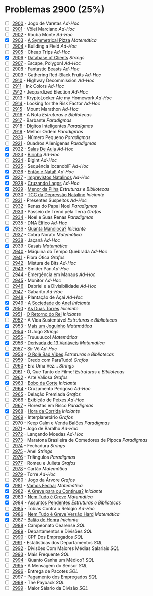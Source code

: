 # Problemas 2900 (25%)

- [ ]  [2900](https://www.beecrowd.com.br/repository/UOJ_2900.html) - Jogo de Varetas *Ad-Hoc*
- [ ]  [2901](https://www.beecrowd.com.br/repository/UOJ_2901.html) - Vôlei Marciano *Ad-Hoc*
- [ ]  [2902](https://www.beecrowd.com.br/repository/UOJ_2902.html) - Rouba Monte *Ad-Hoc*
- [x]  [2903](https://www.beecrowd.com.br/repository/UOJ_2903.html) - [A Symmetrical Pizza](https://github.com/potigol/beecrowd/blob/master/src/2900/2903.poti) *Matemática*
- [ ]  [2904](https://www.beecrowd.com.br/repository/UOJ_2904.html) - Building a Field *Ad-Hoc*
- [ ]  [2905](https://www.beecrowd.com.br/repository/UOJ_2905.html) - Cheap Trips *Ad-Hoc*
- [x]  [2906](https://www.beecrowd.com.br/repository/UOJ_2906.html) - [Database of Clients](https://github.com/potigol/beecrowd/blob/master/src/2900/2906.poti) *Strings*
- [ ]  [2907](https://www.beecrowd.com.br/repository/UOJ_2907.html) - Escape, Polygon! *Ad-Hoc*
- [ ]  [2908](https://www.beecrowd.com.br/repository/UOJ_2908.html) - Fantastic Beasts *Ad-Hoc*
- [ ]  [2909](https://www.beecrowd.com.br/repository/UOJ_2909.html) - Gathering Red-Black Fruits *Ad-Hoc*
- [ ]  [2910](https://www.beecrowd.com.br/repository/UOJ_2910.html) - Highway Decommission *Ad-Hoc*
- [ ]  [2911](https://www.beecrowd.com.br/repository/UOJ_2911.html) - Ink Colors *Ad-Hoc*
- [ ]  [2912](https://www.beecrowd.com.br/repository/UOJ_2912.html) - Jeopardized Election *Ad-Hoc*
- [ ]  [2913](https://www.beecrowd.com.br/repository/UOJ_2913.html) - KryptoLocker Ate my Homework *Ad-Hoc*
- [ ]  [2914](https://www.beecrowd.com.br/repository/UOJ_2914.html) - Looking for the Risk Factor *Ad-Hoc*
- [ ]  [2915](https://www.beecrowd.com.br/repository/UOJ_2915.html) - Mount Marathon *Ad-Hoc*
- [ ]  [2916](https://www.beecrowd.com.br/repository/UOJ_2916.html) - A Nota *Estruturas e Bibliotecas*
- [ ]  [2917](https://www.beecrowd.com.br/repository/UOJ_2917.html) - Barbante *Paradigmas*
- [ ]  [2918](https://www.beecrowd.com.br/repository/UOJ_2918.html) - Dígitos Inteligentes *Paradigmas*
- [ ]  [2919](https://www.beecrowd.com.br/repository/UOJ_2919.html) - Melhor Ordem *Paradigmas*
- [ ]  [2920](https://www.beecrowd.com.br/repository/UOJ_2920.html) - Número Pequeno *Paradigmas*
- [ ]  [2921](https://www.beecrowd.com.br/repository/UOJ_2921.html) - Quadros Alienígenas *Paradigmas*
- [x]  [2922](https://www.beecrowd.com.br/repository/UOJ_2922.html) - [Salas De Aula](https://github.com/potigol/beecrowd/blob/master/src/2900/2922.poti) *Ad-Hoc*
- [x]  [2923](https://www.beecrowd.com.br/repository/UOJ_2923.html) - [Birinho](https://github.com/potigol/beecrowd/blob/master/src/2900/2923.poti) *Ad-Hoc*
- [ ]  [2924](https://www.beecrowd.com.br/repository/UOJ_2924.html) - BigInt *Ad-Hoc*
- [ ]  [2925](https://www.beecrowd.com.br/repository/UOJ_2925.html) - Sequência IccanobiF *Ad-Hoc*
- [x]  [2926](https://www.beecrowd.com.br/repository/UOJ_2926.html) - [Então é Natal!](https://github.com/potigol/beecrowd/blob/master/src/2900/2926.poti) *Ad-Hoc*
- [x]  [2927](https://www.beecrowd.com.br/repository/UOJ_2927.html) - [Imprevistos Natalinos](https://github.com/potigol/beecrowd/blob/master/src/2900/2927.poti) *Ad-Hoc*
- [x]  [2928](https://www.beecrowd.com.br/repository/UOJ_2928.html) - [Cruzando Lagos](https://github.com/potigol/beecrowd/blob/master/src/2900/2928.poti) *Ad-Hoc*
- [x]  [2929](https://www.beecrowd.com.br/repository/UOJ_2929.html) - [Menor da Pilha](https://github.com/potigol/beecrowd/blob/master/src/2900/2929.poti) *Estruturas e Bibliotecas*
- [x]  [2930](https://www.beecrowd.com.br/repository/UOJ_2930.html) - [TCC da Depressão Natalino](https://github.com/potigol/beecrowd/blob/master/src/2900/2930.poti) *Iniciante*
- [ ]  [2931](https://www.beecrowd.com.br/repository/UOJ_2931.html) - Presentes Suspeitos *Ad-Hoc*
- [ ]  [2932](https://www.beecrowd.com.br/repository/UOJ_2932.html) - Renas do Papai Noel *Paradigmas*
- [ ]  [2933](https://www.beecrowd.com.br/repository/UOJ_2933.html) - Passeio de Trenó pela Terra *Grafos*
- [ ]  [2934](https://www.beecrowd.com.br/repository/UOJ_2934.html) - Noel e Suas Renas *Paradigmas*
- [ ]  [2935](https://www.beecrowd.com.br/repository/UOJ_2935.html) - DNA Élfico *Ad-Hoc*
- [x]  [2936](https://www.beecrowd.com.br/repository/UOJ_2936.html) - [Quanta Mandioca?](https://github.com/potigol/beecrowd/blob/master/src/2900/2936.poti) *Iniciante*
- [ ]  [2937](https://www.beecrowd.com.br/repository/UOJ_2937.html) - Cobra Norato *Matemática*
- [ ]  [2938](https://www.beecrowd.com.br/repository/UOJ_2938.html) - Jaçanã *Ad-Hoc*
- [x]  [2939](https://www.beecrowd.com.br/repository/UOJ_2939.html) - [Casais](https://github.com/potigol/beecrowd/blob/master/src/2900/2939.poti) *Matemática*
- [ ]  [2940](https://www.beecrowd.com.br/repository/UOJ_2940.html) - Máquina do Tempo Quebrada *Ad-Hoc*
- [ ]  [2941](https://www.beecrowd.com.br/repository/UOJ_2941.html) - Fibra Ótica *Grafos*
- [ ]  [2942](https://www.beecrowd.com.br/repository/UOJ_2942.html) - Mistura de Bits *Ad-Hoc*
- [ ]  [2943](https://www.beecrowd.com.br/repository/UOJ_2943.html) - Smider Pan *Ad-Hoc*
- [ ]  [2944](https://www.beecrowd.com.br/repository/UOJ_2944.html) - Emergência em Manaus *Ad-Hoc*
- [ ]  [2945](https://www.beecrowd.com.br/repository/UOJ_2945.html) - Monitor *Ad-Hoc*
- [ ]  [2946](https://www.beecrowd.com.br/repository/UOJ_2946.html) - Dabriel e a Divisibilidade *Ad-Hoc*
- [ ]  [2947](https://www.beecrowd.com.br/repository/UOJ_2947.html) - Gabarito *Ad-Hoc*
- [ ]  [2948](https://www.beecrowd.com.br/repository/UOJ_2948.html) - Plantação de Açaí *Ad-Hoc*
- [x]  [2949](https://www.beecrowd.com.br/repository/UOJ_2949.html) - [A Sociedade do Anel](https://github.com/potigol/beecrowd/blob/master/src/2900/2949.poti) *Iniciante*
- [x]  [2950](https://www.beecrowd.com.br/repository/UOJ_2950.html) - [As Duas Torres](https://github.com/potigol/beecrowd/blob/master/src/2900/2950.poti) *Iniciante*
- [x]  [2951](https://www.beecrowd.com.br/repository/UOJ_2951.html) - [O Retorno do Rei](https://github.com/potigol/beecrowd/blob/master/src/2900/2951.poti) *Iniciante*
- [ ]  [2952](https://www.beecrowd.com.br/repository/UOJ_2952.html) - A Vida Sustentável *Estruturas e Bibliotecas*
- [x]  [2953](https://www.beecrowd.com.br/repository/UOJ_2953.html) - [Mais um Joguinho](https://github.com/potigol/beecrowd/blob/master/src/2900/2953.poti) *Matemática*
- [ ]  [2954](https://www.beecrowd.com.br/repository/UOJ_2954.html) - O Jogo *Strings*
- [ ]  [2955](https://www.beecrowd.com.br/repository/UOJ_2955.html) - Truuuuuco! *Matemática*
- [x]  [2956](https://www.beecrowd.com.br/repository/UOJ_2956.html) - [Derivada de 13 Variáveis](https://github.com/potigol/beecrowd/blob/master/src/2900/2956.poti) *Matemática*
- [ ]  [2957](https://www.beecrowd.com.br/repository/UOJ_2957.html) - Sir Vô *Ad-Hoc*
- [x]  [2958](https://www.beecrowd.com.br/repository/UOJ_2958.html) - [O Rolê Bad Vibes](https://github.com/potigol/beecrowd/blob/master/src/2900/2958.poti) *Estruturas e Bibliotecas*
- [ ]  [2959](https://www.beecrowd.com.br/repository/UOJ_2959.html) - Credo com ParaTudo! *Grafos*
- [ ]  [2960](https://www.beecrowd.com.br/repository/UOJ_2960.html) - Era Uma Vez… *Strings*
- [ ]  [2961](https://www.beecrowd.com.br/repository/UOJ_2961.html) - Ô, Que Tanto de Filme! *Estruturas e Bibliotecas*
- [ ]  [2962](https://www.beecrowd.com.br/repository/UOJ_2962.html) - Arte Valiosa *Grafos*
- [x]  [2963](https://www.beecrowd.com.br/repository/UOJ_2963.html) - [Bobo da Corte](https://github.com/potigol/beecrowd/blob/master/src/2900/2963.poti) *Iniciante*
- [ ]  [2964](https://www.beecrowd.com.br/repository/UOJ_2964.html) - Cruzamento Perigoso *Ad-Hoc*
- [ ]  [2965](https://www.beecrowd.com.br/repository/UOJ_2965.html) - Delação Premiada *Grafos*
- [ ]  [2966](https://www.beecrowd.com.br/repository/UOJ_2966.html) - Exibição de Peixes *Ad-Hoc*
- [ ]  [2967](https://www.beecrowd.com.br/repository/UOJ_2967.html) - Florestas em Risco *Paradigmas*
- [x]  [2968](https://www.beecrowd.com.br/repository/UOJ_2968.html) - [Hora da Corrida](https://github.com/potigol/beecrowd/blob/master/src/2900/2968.poti) *Iniciante*
- [ ]  [2969](https://www.beecrowd.com.br/repository/UOJ_2969.html) - Interplanetário *Grafos*
- [ ]  [2970](https://www.beecrowd.com.br/repository/UOJ_2970.html) - Keep Calm e Venda Balões *Paradigmas*
- [ ]  [2971](https://www.beecrowd.com.br/repository/UOJ_2971.html) - Jogo de Baralho *Ad-Hoc*
- [ ]  [2972](https://www.beecrowd.com.br/repository/UOJ_2972.html) - Lançando Moedas *Ad-Hoc*
- [ ]  [2973](https://www.beecrowd.com.br/repository/UOJ_2973.html) - Maratona Brasileira de Comedores de Pipoca *Paradigmas*
- [ ]  [2974](https://www.beecrowd.com.br/repository/UOJ_2974.html) - Fechadura *Strings*
- [ ]  [2975](https://www.beecrowd.com.br/repository/UOJ_2975.html) - Anel *Strings*
- [ ]  [2976](https://www.beecrowd.com.br/repository/UOJ_2976.html) - Triângulos *Paradigmas*
- [ ]  [2977](https://www.beecrowd.com.br/repository/UOJ_2977.html) - Romeu e Julieta *Grafos*
- [ ]  [2978](https://www.beecrowd.com.br/repository/UOJ_2978.html) - Cartão *Matemática*
- [ ]  [2979](https://www.beecrowd.com.br/repository/UOJ_2979.html) - Torre *Ad-Hoc*
- [ ]  [2980](https://www.beecrowd.com.br/repository/UOJ_2980.html) - Jogo da Árvore *Grafos*
- [x]  [2981](https://www.beecrowd.com.br/repository/UOJ_2981.html) - [Vamos Fechar](https://github.com/potigol/beecrowd/blob/master/src/2900/2981.poti) *Matemática*
- [x]  [2982](https://www.beecrowd.com.br/repository/UOJ_2982.html) - [A Greve para ou Continua?](https://github.com/potigol/beecrowd/blob/master/src/2900/2982.poti) *Iniciante*
- [x]  [2983](https://www.beecrowd.com.br/repository/UOJ_2983.html) - [Nem Tudo é Greve](https://github.com/potigol/beecrowd/blob/master/src/2900/2983.poti) *Matemática*
- [x]  [2984](https://www.beecrowd.com.br/repository/UOJ_2984.html) - [Assuntos Pendentes](https://github.com/potigol/beecrowd/blob/master/src/2900/2984.poti) *Estruturas e Bibliotecas*
- [ ]  [2985](https://www.beecrowd.com.br/repository/UOJ_2985.html) - Tobias Contra o Relógio *Ad-Hoc*
- [x]  [2986](https://www.beecrowd.com.br/repository/UOJ_2986.html) - [Nem Tudo é Greve Versão Hard](https://github.com/potigol/beecrowd/blob/master/src/2900/2986.poti) *Matemática*
- [x]  [2987](https://www.beecrowd.com.br/repository/UOJ_2987.html) - [Balão de Honra](https://github.com/potigol/beecrowd/blob/master/src/2900/2987.poti) *Iniciante*
- [ ]  [2988](https://www.beecrowd.com.br/repository/UOJ_2988.html) - Campeonato Cearense *SQL*
- [ ]  [2989](https://www.beecrowd.com.br/repository/UOJ_2989.html) - Departamentos e Divisões *SQL*
- [ ]  [2990](https://www.beecrowd.com.br/repository/UOJ_2990.html) - CPF Dos Empregados *SQL*
- [ ]  [2991](https://www.beecrowd.com.br/repository/UOJ_2991.html) - Estatísticas dos Departamentos *SQL*
- [ ]  [2992](https://www.beecrowd.com.br/repository/UOJ_2992.html) - Divisões Com Maiores Médias Salariais *SQL*
- [ ]  [2993](https://www.beecrowd.com.br/repository/UOJ_2993.html) - Mais Frequente *SQL*
- [ ]  [2994](https://www.beecrowd.com.br/repository/UOJ_2994.html) - Quanto Ganha um Médico? *SQL*
- [ ]  [2995](https://www.beecrowd.com.br/repository/UOJ_2995.html) - A Mensagem do Sensor *SQL*
- [ ]  [2996](https://www.beecrowd.com.br/repository/UOJ_2996.html) - Entrega de Pacotes *SQL*
- [ ]  [2997](https://www.beecrowd.com.br/repository/UOJ_2997.html) - Pagamento dos Empregados *SQL*
- [ ]  [2998](https://www.beecrowd.com.br/repository/UOJ_2998.html) - The Payback *SQL*
- [ ]  [2999](https://www.beecrowd.com.br/repository/UOJ_2999.html) - Maior Sálario da Divisão *SQL*